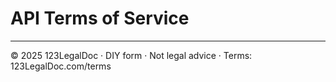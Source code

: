 # API Terms of Service

---

© 2025 123LegalDoc · DIY form · Not legal advice · Terms: 123LegalDoc.com/terms
